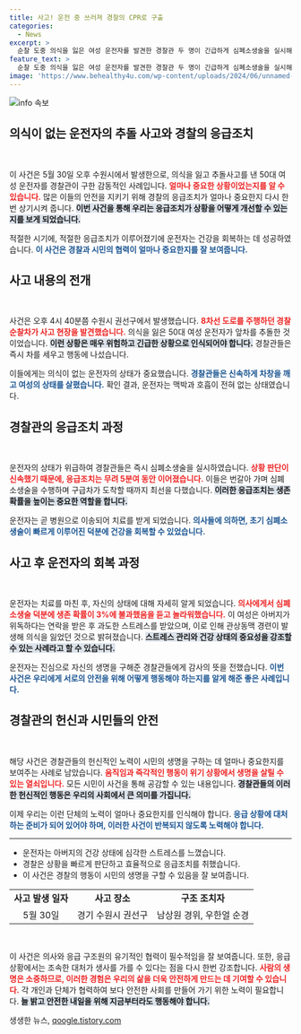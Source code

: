 ```yaml
---
title: 사고! 운전 중 쓰러져 경찰의 CPR로 구출
categories:
  - News
excerpt: >
  순찰 도중 의식을 잃은 여성 운전자를 발견한 경찰관 두 명이 긴급하게 심폐소생술을 실시해 구해냈습니다. 이들의 발빠른 응급조치 덕분에 운전자는 극적으로 생명을 되찾았습니다.
feature_text: >
  순찰 도중 의식을 잃은 여성 운전자를 발견한 경찰관 두 명이 긴급하게 심폐소생술을 실시해 구해냈습니다. 이들의 발빠른 응급조치 덕분에 운전자는 극적으로 생명을 되찾았습니다.
image: 'https://www.behealthy4u.com/wp-content/uploads/2024/06/unnamed-file.png'
---
```


<p><img src="https://www.behealthy4u.com/wp-content/uploads/2024/06/unnamed-file.png" alt="info 속보" /></p>

<h2 data-ke-size="size26">의식이 없는 운전자의 추돌 사고와 경찰의 응급조치</h2>

<p data-ke-size="size16">&nbsp;</p> 

<p>이 사건은 5월 30일 오후 수원시에서 발생한으로, 의식을 잃고 추돌사고를 낸 50대 여성 운전자를 경찰관이 구한 감동적인 사례입니다. <b><span style="color: #ee2323;">얼마나 중요한 상황이었는지를 알 수 있습니다.</span></b> 많은 이들의 안전을 지키기 위해 경찰의 응급조치가 얼마나 중요한지 다시 한 번 상기시켜 줍니다. <b><span style="background-color: #21538527;">이번 사건을 통해 우리는 응급조치가 상황을 어떻게 개선할 수 있는지를 보게 되었습니다.</span></b> </p>

<p>적절한 시기에, 적절한 응급조치가 이루어졌기에 운전자는 건강을 회복하는 데 성공하였습니다. <b><span style="color: #1a5490;">이 사건은 경찰과 시민의 협력이 얼마나 중요한지를 잘 보여줍니다.</span></b></p>

<h2 data-ke-size="size26">사고 내용의 전개</h2>

<p data-ke-size="size16">&nbsp;</p>

<p>사건은 오후 4시 40분쯤 수원시 권선구에서 발생했습니다. <b><span style="color: #ee2323;">8차선 도로를 주행하던 경찰 순찰차가 사고 현장을 발견했습니다.</span></b> 의식을 잃은 50대 여성 운전자가 앞차를 추돌한 것이었습니다. <b><span style="background-color: #21538527;">이런 상황은 매우 위험하고 긴급한 상황으로 인식되어야 합니다.</span></b> 경찰관들은 즉시 차를 세우고 행동에 나섰습니다. </p>

<p>이들에게는 의식이 없는 운전자의 상태가 중요했습니다. <b><span style="color: #1a5490;">경찰관들은 신속하게 차창을 깨고 여성의 상태를 살폈습니다.</span></b> 확인 결과, 운전자는 맥박과 호흡이 전혀 없는 상태였습니다. </p>

<h2 data-ke-size="size26">경찰관의 응급조치 과정</h2>

<p data-ke-size="size16">&nbsp;</p>

<p>운전자의 상태가 위급하여 경찰관들은 즉시 심폐소생술을 실시하였습니다. <b><span style="color: #ee2323;">상황 판단이 신속했기 때문에, 응급조치는 무려 5분여 동안 이어졌습니다.</span></b> 이들은 번갈아 가며 심폐소생술을 수행하며 구급차가 도착할 때까지 최선을 다했습니다. <b><span style="background-color: #21538527;">이러한 응급조치는 생존 확률을 높이는 중요한 역할을 합니다.</span></b> </p>

<p>운전자는 곧 병원으로 이송되어 치료를 받게 되었습니다. <b><span style="color: #1a5490;">의사들에 의하면, 초기 심폐소생술이 빠르게 이루어진 덕분에 건강을 회복할 수 있었습니다.</span></b></p>

<h2 data-ke-size="size26">사고 후 운전자의 회복 과정</h2>

<p data-ke-size="size16">&nbsp;</p>

<p>운전자는 치료를 마친 후, 자신의 상태에 대해 자세히 알게 되었습니다. <b><span style="color: #ee2323;">의사에게서 심폐소생술 덕분에 생존 확률이 3%에 불과했음을 듣고 놀라워했습니다.</span></b> 이 여성은 아버지가 위독하다는 연락을 받은 후 과도한 스트레스를 받았으며, 이로 인해 관상동맥 경련이 발생해 의식을 잃었던 것으로 밝혀졌습니다. <b><span style="background-color: #21538527;">스트레스 관리와 건강 상태의 중요성을 강조할 수 있는 사례라고 할 수 있습니다.</span></b> </p>

<p>운전자는 진심으로 자신의 생명을 구해준 경찰관들에게 감사의 뜻을 전했습니다. <b><span style="color: #1a5490;">이번 사건은 우리에게 서로의 안전을 위해 어떻게 행동해야 하는지를 알게 해준 좋은 사례입니다.</span></b></p>

<h2 data-ke-size="size26">경찰관의 헌신과 시민들의 안전</h2>

<p data-ke-size="size16">&nbsp;</p>

<p>해당 사건은 경찰관들의 헌신적인 노력이 시민의 생명을 구하는 데 얼마나 중요한지를 보여주는 사례로 남았습니다. <b><span style="color: #ee2323;">움직임과 즉각적인 행동이 위기 상황에서 생명을 살릴 수 있는 열쇠입니다.</span></b> 모든 시민이 사건을 통해 공감할 수 있는 내용입니다. <b><span style="background-color: #21538527;">경찰관들의 이러한 헌신적인 행동은 우리의 사회에서 큰 의미를 가집니다.</span></b> </p>

<p>이제 우리는 이런 단체의 노력이 얼마나 중요한지를 인식해야 합니다. <b><span style="color: #1a5490;">응급 상황에 대처하는 준비가 되어 있어야 하며, 이러한 사건이 반복되지 않도록 노력해야 합니다.</span></b></p>

<hr>

<ul>
    <li>운전자는 아버지의 건강 상태에 심각한 스트레스를 느꼈습니다.</li>
    <li>경찰은 상황을 빠르게 판단하고 효율적으로 응급조치를 취했습니다.</li>
    <li>이 사건은 경찰의 행동이 시민의 생명을 구할 수 있음을 잘 보여줍니다.</li>
</ul>

<table>
    <tr>
        <td style="text-align: center; height: 17px;"><b>사고 발생 일자</b></td>
        <td style="text-align: center; height: 17px;"><b>사고 장소</b></td>
        <td style="text-align: center; height: 17px;"><b>구조 조치자</b></td>
    </tr>
    <tr>
        <td style="text-align: center; height: 17px;">5월 30일</td>
        <td style="text-align: center; height: 17px;">경기 수원시 권선구</td>
        <td style="text-align: center; height: 17px;">남상원 경위, 우한얼 순경</td>
    </tr>
</table>

<p data-ke-size="size16">&nbsp;</p> 

<p>이 사건은 의사와 응급 구조원의 유기적인 협력이 필수적임을 잘 보여줍니다. 또한, 응급 상황에서는 조속한 대처가 생사를 가를 수 있다는 점을 다시 한번 강조합니다. <b><span style="color: #ee2323;">사람의 생명은 소중하므로, 이러한 경험은 우리의 삶을 더욱 안전하게 만드는 데 기여할 수 있습니다.</span></b> 각 개인과 단체가 협력하여 보다 안전한 사회를 만들어 가기 위한 노력이 필요합니다. <b><span style="background-color: #21538527;">늘 밝고 안전한 내일을 위해 지금부터라도 행동해야 합니다.</span></b></p>
생생한 뉴스, <a href="https://qoogle.tistory.com" rel="dofollow">qoogle.tistory.com</a>



